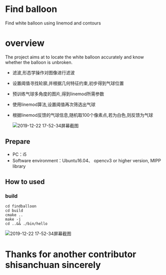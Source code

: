 
# Find balloon
Find white balloon using linemod and contours

# overview

The project aims at to locate the white balloon accurately and know whether the balloon is unbroken.

- 滤波,形态学操作对图像进行滤波

- 设置阈值寻找轮廓,并根据几何特征约束,初步得到气球位置

- 预训练气球多角度的图片,得到linemod所需参数

- 使用linemod算法,设置阈值再次筛选出气球

- 根据linemod反馈的气球信息,随机取100个像素点,若为白色,则反馈为气球

  ![2019-12-22 17-52-34屏幕截图](https://github.com/DorothysDad/findballoon/blob/master/doc/1.png)

## Prepare

- PC：i5
- Software environment：Ubuntu16.04、 opencv3 or higher version, MIPP library

## How to used

### build

```
cd findballoon
cd build
cmake ..
make -j
cd ..&& ./bin/hello
```
  ![2019-12-22 17-52-34屏幕截图](https://github.com/DorothysDad/findballoon/blob/master/doc/x.gif)

# Thanks for another contributor shisanchuan sincerely 

